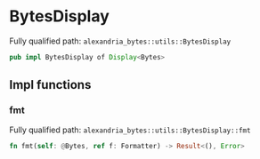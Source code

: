 # BytesDisplay

Fully qualified path: `alexandria_bytes::utils::BytesDisplay`

```rust
pub impl BytesDisplay of Display<Bytes>
```

## Impl functions

### fmt

Fully qualified path: `alexandria_bytes::utils::BytesDisplay::fmt`

```rust
fn fmt(self: @Bytes, ref f: Formatter) -> Result<(), Error>
```

